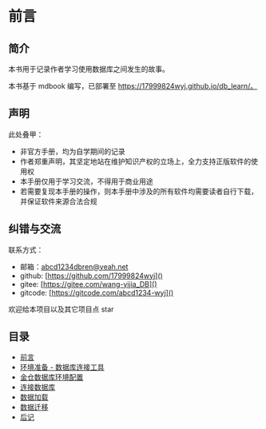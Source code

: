 # 前言

## 简介

本书用于记录作者学习使用数据库之间发生的故事。

本书基于 mdbook 编写，已部署至 https://17999824wyj.github.io/db_learn/。

## 声明

此处叠甲：

- 非官方手册，均为自学期间的记录
- 作者郑重声明，其坚定地站在维护知识产权的立场上，全力支持正版软件的使用权
- 本手册仅用于学习交流，不得用于商业用途
- 若需要复现本手册的操作，则本手册中涉及的所有软件均需要读者自行下载，并保证软件来源合法合规

## 纠错与交流

联系方式：

- 邮箱：[abcd1234dbren@yeah.net](mailto:abcd1234dbren@yeah.net)
- github: [https://github.com/17999824wyj]()
- gitee: [https://gitee.com/wang-yijia_DB]()
- gitcode: [https://gitcode.com/abcd1234-wyj]()

欢迎给本项目以及其它项目点 star

## 目录

- [前言](./foreword.md)
- [环境准备 - 数据库连接工具](./connector.md)
- [金仓数据库环境配置](./kb-deploy.md)
- [连接数据库](./connect-db.md)
- [数据加载](./data-load.md)
- [数据迁移](./data-migration.md)
- [后记](./afterword.md)
